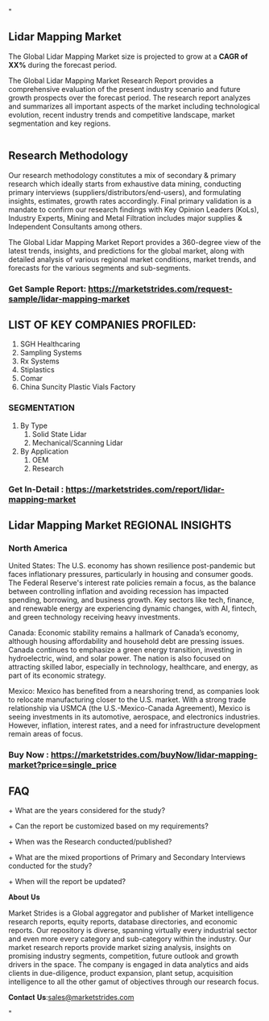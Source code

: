 <p>"</p>
<h2>Lidar Mapping Market</h2>
<p>The Global Lidar Mapping Market size is projected to grow at a <strong>CAGR of XX%</strong> during the forecast period.</p>
<p>The Global Lidar Mapping Market Research Report provides a comprehensive evaluation of the present industry scenario and future growth prospects over the forecast period. The research report analyzes and summarizes all important aspects of the market including technological evolution, recent industry trends and competitive landscape, market segmentation and key regions.</p>
<p><img alt="" /></p>
<h2>Research Methodology</h2>
<p>Our research methodology constitutes a mix of secondary &amp; primary research which ideally starts from exhaustive data mining, conducting primary interviews (suppliers/distributors/end-users), and formulating insights, estimates, growth rates accordingly. Final primary validation is a mandate to confirm our research findings with Key Opinion Leaders (KoLs), Industry Experts, Mining and Metal Filtration includes major supplies &amp; Independent Consultants among others.</p>
<p>The Global Lidar Mapping Market Report provides a 360-degree view of the latest trends, insights, and predictions for the global market, along with detailed analysis of various regional market conditions, market trends, and forecasts for the various segments and sub-segments.</p>
<h3><strong>Get Sample Report: <a href="https://marketstrides.com/request-sample/lidar-mapping-market">https://marketstrides.com/request-sample/lidar-mapping-market</a></strong></h3>
<h2>LIST OF KEY COMPANIES PROFILED:</h2>
<ol>
<li>SGH Healthcaring</li>
<li>Sampling Systems</li>
<li>Rx Systems</li>
<li>Stiplastics</li>
<li>Comar</li>
<li>China Suncity Plastic Vials Factory</li>
</ol>
<h3>SEGMENTATION</h3>
<ol>
<li>By Type
<ol>
<li>Solid State Lidar</li>
<li>Mechanical/Scanning Lidar</li>
</ol>
</li>
<li>By Application
<ol>
<li>OEM</li>
<li>Research</li>
</ol>
</li>
</ol>
<h3><strong>Get In-Detail : <a href="https://marketstrides.com/report/lidar-mapping-market">https://marketstrides.com/report/lidar-mapping-market</a></strong></h3>
<h2>Lidar Mapping Market REGIONAL INSIGHTS</h2>
<h3>North America</h3>
<p>United States: The U.S. economy has shown resilience post-pandemic but faces inflationary pressures, particularly in housing and consumer goods. The Federal Reserve's interest rate policies remain a focus, as the balance between controlling inflation and avoiding recession has impacted spending, borrowing, and business growth. Key sectors like tech, finance, and renewable energy are experiencing dynamic changes, with AI, fintech, and green technology receiving heavy investments.</p>
<p>Canada: Economic stability remains a hallmark of Canada&rsquo;s economy, although housing affordability and household debt are pressing issues. Canada continues to emphasize a green energy transition, investing in hydroelectric, wind, and solar power. The nation is also focused on attracting skilled labor, especially in technology, healthcare, and energy, as part of its economic strategy.</p>
<p>Mexico: Mexico has benefited from a nearshoring trend, as companies look to relocate manufacturing closer to the U.S. market. With a strong trade relationship via USMCA (the U.S.-Mexico-Canada Agreement), Mexico is seeing investments in its automotive, aerospace, and electronics industries. However, inflation, interest rates, and a need for infrastructure development remain areas of focus.</p>
<h3><strong>Buy Now : <a href="https://marketstrides.com/buyNow/lidar-mapping-market?price=single_price">https://marketstrides.com/buyNow/lidar-mapping-market?price=single_price</a></strong></h3>
<h2>FAQ</h2>
<p>+ What are the years considered for the study?</p>
<p>+ Can the report be customized based on my requirements?</p>
<p>+ When was the Research conducted/published?</p>
<p>+ What are the mixed proportions of Primary and Secondary Interviews conducted for the study?</p>
<p>+ When will the report be updated?</p>
<p>𝐀𝐛𝐨𝐮𝐭 𝐔𝐬</p>
<p>Market Strides is a Global aggregator and publisher of Market intelligence research reports, equity reports, database directories, and economic reports. Our repository is diverse, spanning virtually every industrial sector and even more every category and sub-category within the industry. Our market research reports provide market sizing analysis, insights on promising industry segments, competition, future outlook and growth drivers in the space. The company is engaged in data analytics and aids clients in due-diligence, product expansion, plant setup, acquisition intelligence to all the other gamut of objectives through our research focus.</p>
<p>𝐂𝐨𝐧𝐭𝐚𝐜𝐭 𝐔𝐬:<a href="mailto:sells@marketstrides.com">sales@marketstrides.com</a></p>
<p>"</p>
